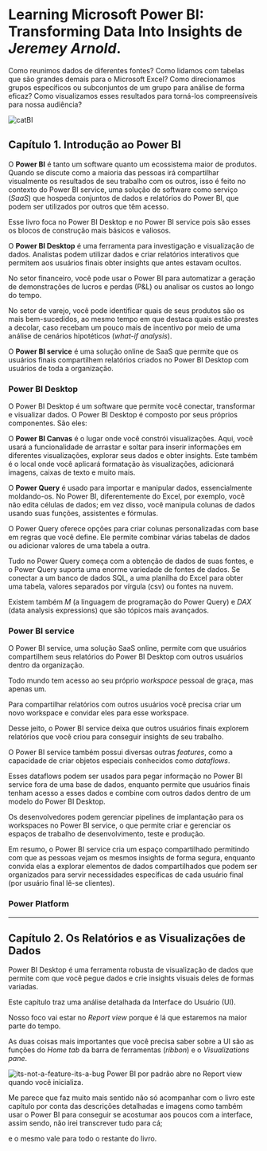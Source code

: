 # Learning Microsoft Power BI: Transforming Data Into Insights de *Jeremey Arnold*.

Como reunimos dados de diferentes fontes? Como lidamos com tabelas que são grandes demais para o Microsoft Excel? Como direcionamos grupos específicos ou subconjuntos de um grupo para análise de forma eficaz? Como visualizamos esses resultados para torná-los compreensíveis para nossa audiência?

![catBI](https://github.com/user-attachments/assets/75b49b0a-1fea-4b27-81c1-f1398a639537)

## Capítulo 1. Introdução ao Power BI
O **Power BI** é tanto um software quanto um ecossistema maior de produtos. Quando se discute como a maioria das pessoas irá compartilhar visualmente os resultados de seu trabalho com os outros, isso é feito no contexto do Power BI service, uma solução de software como serviço (*SaaS*) que hospeda conjuntos de dados e relatórios do Power BI, que podem ser utilizados por outros que têm acesso.

Esse livro foca no Power BI Desktop e no Power BI service pois são esses os blocos de construção mais básicos e valiosos.

O **Power BI Desktop** é uma ferramenta para investigação e visualização de dados. Analistas podem utilizar dados e criar relatórios interativos que permitem aos usuários finais obter insights que antes estavam ocultos.

No setor financeiro, você pode usar o Power BI para automatizar a geração de demonstrações de lucros e perdas (P&L) ou analisar os custos ao longo do tempo.

No setor de varejo, você pode identificar quais de seus produtos são os mais bem-sucedidos, ao mesmo tempo em que destaca quais estão prestes a decolar, caso recebam um pouco mais de incentivo por meio de uma análise de cenários hipotéticos (*what-if analysis*).

O **Power BI service** é uma solução online de SaaS que permite que os usuários finais compartilhem relatórios criados no Power BI Desktop com usuários de toda a organização.

### Power BI Desktop
O Power BI Desktop é um software que permite você conectar, transformar e visualizar dados. O Power BI Desktop é composto por seus próprios componentes. São eles:

O **Power BI Canvas** é o lugar onde você constrói visualizações. Aqui, você usará a funcionalidade de arrastar e soltar para inserir informações em diferentes visualizações, explorar seus dados e obter insights. Este também é o local onde você aplicará formatação às visualizações, adicionará imagens, caixas de texto e muito mais.

O **Power Query** é usado para importar e manipular dados, essencialmente moldando-os. No Power BI, diferentemente do Excel, por exemplo, você não edita células de dados; em vez disso, você manipula colunas de dados usando suas funções, assistentes e fórmulas.

O Power Query oferece opções para criar colunas personalizadas com base em regras que você define. Ele permite combinar várias tabelas de dados ou adicionar valores de uma tabela a outra.

Tudo no Power Query começa com a obtenção de dados de suas fontes, e o Power Query suporta uma enorme variedade de fontes de dados. Se conectar a um banco de dados SQL, a uma planilha do Excel para obter uma tabela, valores separados por vírgula (csv) ou fontes na nuvem.

Existem também *M* (a linguagem de programação do Power Query) e *DAX* (data analysis expressions) que são tópicos mais avançados.

### Power BI service
O Power BI service, uma solução SaaS online, permite com que usuários compartilhem seus relatórios do Power BI Desktop com outros usuários dentro da organização.

Todo mundo tem acesso ao seu próprio *workspace* pessoal de graça, mas apenas um.

Para compartilhar relatórios com outros usuários você precisa criar um novo workspace e convidar eles para esse workspace.

Desse jeito, o Power BI service deixa que outros usuários finais explorem relatórios que você criou para conseguir insights de seu trabalho.

O Power BI service também possui diversas outras *features*, como a capacidade de criar objetos especiais conhecidos como *dataflows*.

Esses dataflows podem ser usados para pegar informação no Power BI service fora de uma base de dados, enquanto permite que usuários finais tenham acesso a esses dados e combine com outros dados dentro de um modelo do Power BI Desktop.

Os desenvolvedores podem gerenciar pipelines de implantação para os workspaces no Power BI service, o que permite criar e gerenciar os espaços de trabalho de desenvolvimento, teste e produção.

Em resumo, o Power BI service cria um espaço compartilhado permitindo com que as pessoas vejam os mesmos insights de forma segura, enquanto convida elas a explorar elementos de dados compartilhados que podem ser organizados para servir necessidades específicas de cada usuário final (por usuário final lê-se clientes).

### Power Platform

---
## Capítulo 2. Os Relatórios e as Visualizações de Dados
Power BI Desktop é uma ferramenta robusta de visualização de dados que permite com que você pegue dados e crie insights visuais deles de formas variadas.

Este capítulo traz uma análise detalhada da Interface do Usuário (UI).

Nosso foco vai estar no *Report view* porque é lá que estaremos na maior parte do tempo.

As duas coisas mais importantes que você precisa saber sobre a UI são as funções do *Home tab* da barra de ferramentas (*ribbon*) e o *Visualizations pane*.

![its-not-a-feature-its-a-bug](https://github.com/user-attachments/assets/ed4b9397-d8bd-49b0-98e1-6d352d086758)
Power BI por padrão abre no Report view quando você inicializa.

Me parece que faz muito mais sentido não só acompanhar com o livro este capítulo por conta das descrições detalhadas e imagens como também usar o Power BI para conseguir se acostumar aos poucos com a interface, assim sendo, não irei transcrever tudo para cá;

e o mesmo vale para todo o restante do livro.
